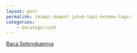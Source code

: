 ```yaml
---
layout: post
permalink: /mimpi-dompet-jatuh-tapi-ketemu-lagi/
categories:
    - Uncategorized
---
```


[Baca Selengkapnya](/08)